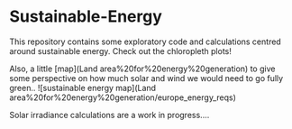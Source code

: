 # Sustainable-Energy

This repository contains some exploratory code and calculations centred around sustainable energy. Check out the chloropleth plots!

Also, a little [map](Land area%20for%20energy%20generation) to give some perspective on how much solar and wind we would need to go fully green..
![sustainable energy map](Land area%20for%20energy%20generation/europe_energy_reqs)

Solar irradiance calculations are a work in progress....
